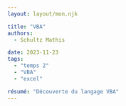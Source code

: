 ```yaml
---
layout: layout/mon.njk

title: "VBA"
authors:
  - Schultz Mathis

date: 2023-11-23
tags: 
  - "temps 2"
  - "VBA"
  - "excel"

résumé: "Découverte du langage VBA"
---
```

